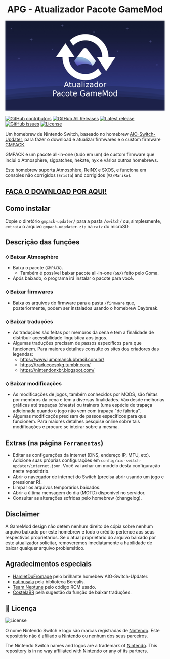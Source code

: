 <h1 align="center">APG - Atualizador Pacote GameMod</h1>

<div align="center">
<img src="./Images/bootlogo.png" alight-itens="center">
</div>

[![GitHub contributors](https://img.shields.io/github/contributors/coldmvm/gmpack-updater)](https://github.com/coldmvm/gmpack-updater/graphs/contributors)
[![GitHub All Releases](https://img.shields.io/github/downloads/coldmvm/gmpack-updater/total)](https://github.com/coldmvm/gmpack-updater/releases)
[![Latest release](https://img.shields.io/github/v/release/coldmvm/gmpack-updater)](https://github.com/coldmvm/gmpack-updater/releases)
[![GitHub issues](https://img.shields.io/github/issues/coldmvm/gmpack-updater)](https://github.com/coldmvm/gmpack-updater/issues)
[![License](https://img.shields.io/badge/License-GPLv3-blue.svg)](https://www.gnu.org/licenses/gpl-3.0.en.html)

Um homebrew de Nintendo Switch, baseado no homebrew [AIO-Switch-Updater](https://github.com/HamletDuFromage/aio-switch-updater/), para fazer o download e atualizar firmwares e o custom firmware [GMPACK](https://github.com/coldmvm/gmpack/releases).

GMPACK é um pacote all-in-one (tudo em um) de custom firmware que inclui o Atmosphère, sigpatches, hekate, nyx e vários outros homebrews.

Este homebrew suporta Atmosphère, ReiNX e SXOS, e funciona em consoles não corrigidos (`Erista`) and corrigidos (`V2/Mariko`).

## **[FAÇA O DOWNLOAD POR AQUI!](https://github.com/coldmvm/gmpack-updater/releases)**

## Como instalar
Copie o diretório `gmpack-updater/` para a pasta `/switch/` ou, simplesmente, `extraia` o arquivo `gmpack-udpdater.zip` na `raiz` do microSD.

## Descrição das funções
### ⬦ Baixar Atmosphère
- Baixa o pacote (`GMPACK`).
  - Também é possível baixar pacote all-in-one (`GNX`) feito pelo Goma.
-  Após baixado, o programa irá instalar o pacote para você.

### ⬦ Baixar firmwares
- Baixa os arquivos do firmware para a pasta `/firmware` que, posteriormente, podem ser instalados usando o homebrew Daybreak.

### ⬦ Baixar traduções
- As traduções são feitas por membros da cena e tem a finalidade de distribuir acessibilidade linguística aos jogos.
- Algumas traduções precisam de passos específicos para que funcionem. Para maiores detalhes consulte os sites dos criadores das legendas:
  - https://www.jumpmanclubbrasil.com.br/
  - https://traducoespkg.tumblr.com/
  - https://nintendonxbr.blogspot.com/

### ⬦ Baixar modificações
- As modificações de jogos, também conhecidos por MODS, são feitas por membros da cena e tem a diversas finalidades. Vão desde melhorias gráficas até trapaças (cheats) ou trainers (uma espécie de trapaça adicionada quando o jogo não vem com trapaça "de fábrica".
- Algumas modificaçõs precisam de passos específicos para que funcionem. Para maiores detalhes pesquise online sobre tais modificações e procure se inteirar sobre a mesma.

## Extras (na página `Ferramentas`)
- Editar as configurações da internet (DNS, endereço IP, MTU, etc). Adicione suas próprias configurações em `config/aio-switch-updater/internet.json`. Você vai achar um modelo desta configuração neste repositório.
- Abrir o navegador de internet do Switch (precisa abrir usando um jogo e pressionar R).
- Limpar os arquivos temporários baixados.
- Abrir a última mensagem do dia (MOTD) disponível no servidor.
- Consultar as alterações sofridas pelo homebrew (changelog).

## Disclaimer
A GameMod design não detém nenhum direito de cópia sobre nenhum arquivo baixado por este homebrew e todo o crédito pertence aos seus respectivos proprietários. Se o atual proprietário do arquivo baixado por este atualizador solicitar, removeremos imediatamente a habilidade de baixar qualquer arquivo problemático.

## Agradecimentos especiais
- [HamletDuFromage](https://github.com/HamletDuFromage/) pelo brilhante homebew AIO-Switch-Updater.
- [natinusala](https://github.com/natinusala) pela biblioteca Borealis.
- [Team Neptune](https://github.com/Team-Neptune) pelo código RCM usado.
- [CostelaBR](https://github.com/AMSNX) pela sugestão da função de baixar traduções.

## 📝 Licença

![License](https://img.shields.io/badge/License-GPLv3-blue.svg)

O nome Nintendo Switch e logo são marcas registradas de [Nintendo](https://github.com/Nintendo). Este repositório não é afiliado a [Nintendo](https://github.com/Nintendo) ou nenhum dos seus parceiros.

The Nintendo Switch names and logos are a trademark of [Nintendo](https://github.com/Nintendo). This repository is in no way affiliated with [Nintendo](https://github.com/Nintendo) or any of its partners.
